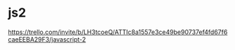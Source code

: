 # js2

https://trello.com/invite/b/LH3tcoeQ/ATTIc8a1557e3ce49be90737ef4fd67f6caeEEBA29F3/javascript-2
